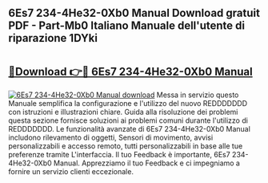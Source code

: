 ## 6Es7 234-4He32-0Xb0 Manual Download gratuit PDF - Part-Mb0 Italiano Manuale dell'utente di riparazione 1DYki

# <h2><a href="http://df9m5e.blite.top/?on=6Es7+234-4He32-0Xb0+Manual">🔗Download 👉🔴 6Es7 234-4He32-0Xb0 Manual</a></h2>

[![6Es7 234-4He32-0Xb0 Manual download](https://i.imgur.com/lujVjoI.png)](http://df9m5e.blite.top/?on=6Es7+234-4He32-0Xb0+Manual)
Messa in servizio questo Manuale semplifica la configurazione e l'utilizzo del nuovo REDDDDDDD con istruzioni e illustrazioni chiare. Guida alla risoluzione dei problemi questa sezione fornisce soluzioni ai problemi comuni durante l'utilizzo di REDDDDDDD. Le funzionalità avanzate di 6Es7 234-4He32-0Xb0 Manual includono rilevamento di oggetti, Sensori di movimento, avvisi personalizzabili e accesso remoto, tutti personalizzabili in base alle tue preferenze tramite L'interfaccia. Il tuo Feedback è importante, 6Es7 234-4He32-0Xb0 Manual. Apprezziamo il tuo Feedback e ci impegniamo a fornire un servizio clienti eccezionale.
